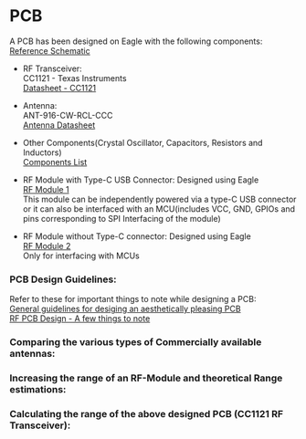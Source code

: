 # PCB        
A PCB has been designed on Eagle with the following components:           
[Reference Schematic]()          

* RF Transceiver:      
CC1121 - Texas Instruments        
[Datasheet - CC1121](https://www.ti.com/lit/ds/swrs111f/swrs111f.pdf?ts=1603287573940&ref_url=https%253A%252F%252Fwww.google.com%252F)       

* Antenna:     
ANT-916-CW-RCL-CCC      
[Antenna Datasheet]()       

* Other Components(Crystal Oscillator, Capacitors, Resistors and Inductors)       
[Components List]()      

* RF Module with Type-C USB Connector: Designed using Eagle       
[RF Module 1]()        
This module can be independently powered via a type-C USB connector or it can also be interfaced with an MCU(includes VCC, GND, GPIOs and pins corresponding to SPI Interfacing of the module)     

* RF Module without Type-C connector: Designed using Eagle      
[RF Module 2]()       
Only for interfacing with MCUs       
 
### PCB Design Guidelines:
Refer to these for important things to note while designing a PCB:     
[General guidelines for desiging an aesthetically pleasing PCB]()             
[RF PCB Design - A few things to note]()          

### Comparing the various types of Commercially available antennas:         




### Increasing the range of an RF-Module and theoretical Range estimations:           



### Calculating the range of the above designed PCB (CC1121 RF Transceiver):      

